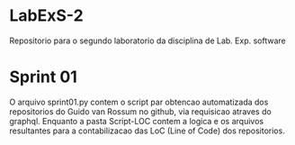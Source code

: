 # LabExS-2
Repositorio para o segundo laboratorio da disciplina de Lab. Exp. software

# Sprint 01
O arquivo sprint01.py contem o script par obtencao automatizada dos repositorios do Guido van Rossum no github, via requisicao atraves do graphql.
Enquanto a pasta Script-LOC contem a logica e os arquivos resultantes para a contabilizacao das LoC (Line of Code) dos repositorios.
